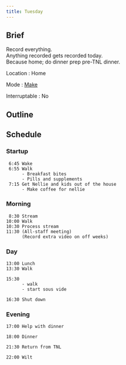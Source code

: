 ```yaml
---
title: Tuesday
---
```


## Brief

Record everything.  
Anything recorded gets recorded today.  
Because home; do dinner prep pre-TNL dinner.

Location
: Home

Mode
: [Make](/mode/make)

Interruptable
: No

## Outline

## Schedule

### Startup

```
 6:45 Wake
 6:55 Walk
      - Breakfast bites
      - Pills and supplements
 7:15 Get Nellie and kids out of the house
      - Make coffee for nellie
```

### Morning

```
 8:30 Stream
10:00 Walk
10:30 Process stream
11:30 (All-staff meeting)
      (Record extra video on off weeks)
```

### Day

```
13:00 Lunch
13:30 Walk

15:30
      - walk
      - start sous vide

16:30 Shut down
```

### Evening

```
17:00 Help with dinner

18:00 Dinner

21:30 Return from TNL

22:00 Wilt
```
